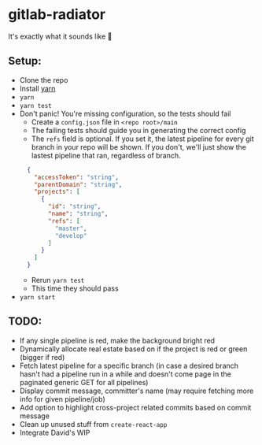# gitlab-radiator

It's exactly what it sounds like 🤷

## Setup:
* Clone the repo
* Install [yarn](https://yarnpkg.com/en/)
* `yarn`
* `yarn test`
* Don't panic! You're missing configuration, so the tests should fail
  * Create a `config.json` file in `<repo root>/main`
  * The failing tests should guide you in generating the correct config
  * The `refs` field is optional. If you set it, the latest pipeline for every git branch in your repo will be shown. If you don't, we'll just show the lastest pipeline that ran, regardless of branch.
  ```JSON
    {
      "accessToken": "string",
      "parentDomain": "string",
      "projects": [
        {
          "id": "string",
          "name": "string",
          "refs": [
            "master",
            "develop"
          ]
        }
      ]
    }

  ```
  * Rerun `yarn test`
  * This time they should pass
* `yarn start`

## TODO:
* If any single pipeline is red, make the background bright red
* Dynamically allocate real estate based on if the project is red or green (bigger if red)
* Fetch latest pipeline for a specific branch (in case a desired branch hasn't had a pipeline run in a while and doesn't come page in the paginated generic GET for all pipelines)
* Display commit message, committer's name (may require fetching more info for given pipeline/job)
* Add option to highlight cross-project related commits based on commit message
* Clean up unused stuff from `create-react-app`
* Integrate David's WIP
